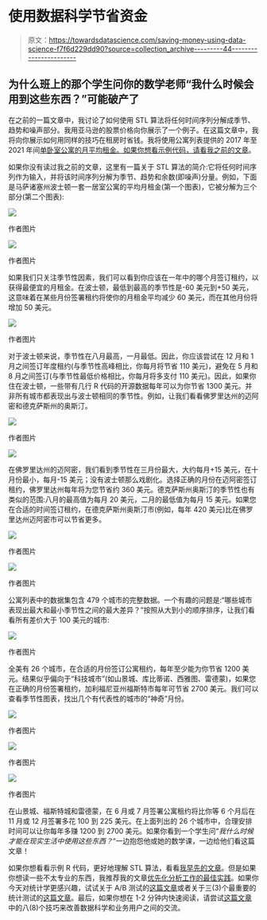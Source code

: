 # 使用数据科学节省资金

> 原文：<https://towardsdatascience.com/saving-money-using-data-science-f7f6d229dd90?source=collection_archive---------44----------------------->

## 为什么班上的那个学生问你的数学老师“我什么时候会用到这些东西？”可能破产了

在之前的一篇文章中，我讨论了如何使用 STL 算法将任何时间序列分解成季节、趋势和噪声部分。我用亚马逊的股票价格向你展示了一个例子。在这篇文章中，我将向你展示如何用同样的技巧在租房时省钱。我将使用公寓列表提供的 2017 年至 2021 年间[单卧室公寓的月平均租金。如果你想看示例代码，请看](https://www.apartmentlist.com/research/category/data-rent-estimates)[我之前的文章](https://the-elvis.medium.com/seasonal-trend-decomposition-759ab01b8fab)。

如果你没有读过我之前的文章，这里有一篇关于 STL 算法的简介:它将任何时间序列作为输入，并将该时间序列分解为季节、趋势和余数(即噪声)分量。例如，下面是马萨诸塞州波士顿一套一居室公寓的平均月租金(第一个图表)，它被分解为三个部分(第二个图表):

![](img/d61640fca05c9f3a8e32ba60d0f47a75.png)

作者图片

![](img/d173cc8bcb2a6171a87f7f8148e4670f.png)

作者图片

如果我们只关注季节性因素，我们可以看到你应该在一年中的哪个月签订租约，以获得最便宜的月租金。在波士顿，最低到最高的季节性是-60 美元到+50 美元，这意味着在某些月份签署租约将使你的月租金平均减少 60 美元，而在其他月份将增加 50 美元。

![](img/f860198794e455b0c23f8c2d473215f0.png)

作者图片

对于波士顿来说，季节性在八月最高，一月最低。因此，你应该尝试在 12 月和 1 月之间签订年度租约(与季节性高峰相比，你每月将节省 110 美元)，避免在 5 月和 8 月之间签订(与季节性最低价格相比，你每月将多支付 110 美元)。因此，如果你住在波士顿，一些带有几行 R 代码的开源数据每年可以为你节省 1300 美元。并非所有城市都表现出与波士顿相同的季节性。例如，让我们看看佛罗里达州的迈阿密和德克萨斯州的奥斯汀。

![](img/1bb92d952a16175c9f53f6fb1c8a6689.png)

作者图片

![](img/0cc9948d48dea6422b17341ff0a920e4.png)

在佛罗里达州的迈阿密，我们看到季节性在三月份最大，大约每月+15 美元，在十月份最小，每月-15 美元；没有波士顿那么戏剧化。选择正确的月份在迈阿密签订租约，佛罗里达州每年将为您节省约 360 美元。德克萨斯州奥斯汀的季节性也有类似的范围:八月的最高值为每月 20 美元，二月的最低值为每月 15 美元。如果您在合适的时间签订租约，在德克萨斯州奥斯汀市(例如，每年 420 美元)比在佛罗里达州迈阿密市可以节省更多。

![](img/174edf823a219bbcba4368f3987a03d4.png)

作者图片

![](img/93c7f7e55e3345519fb35d004bfe1485.png)

作者图片

公寓列表中的数据集包含 479 个城市的完整数据。一个有趣的问题是:“哪些城市表现出最大和最小季节性之间的最大差异？”按照从大到小的顺序排序，让我们看看所有差价大于 100 美元的城市:

![](img/f68cb646d3ffae4b303886112864be59.png)

作者图片

全美有 26 个城市，在合适的月份签订公寓租约，每年至少能为你节省 1200 美元。结果似乎偏向于“科技城市”(如山景城、库比蒂诺、西雅图、雷德蒙)，如果您在正确的月份签署租约，加利福尼亚州福斯特市每年可节省 2700 美元。我们可以查看季节性图表，找出几个有代表性的城市的“神奇”月份。

![](img/423f29d3ed7f2747a8cdd8e1c25e770e.png)

作者图片

![](img/7550bfa09b967377cb5ed1108d9f9a96.png)

作者图片

![](img/8be0fc77a3212235bdd128ad21bec5e7.png)

作者图片

在山景城、福斯特城和雷德蒙，在 6 月或 7 月签署公寓租约将比你等 6 个月后在 11 月或 12 月签署多花 100 到 225 美元。在上面列出的 26 个城市中，合理安排时间可以让你每年多赚 1200 到 2700 美元。如果你看到一个学生问“*我什么时候才能在现实生活中使用这些东西？*“一边抱怨他或她的数学课，一边给他们看这篇文章！

如果你想看看示例 R 代码，更好地理解 STL 算法，看看[我早先的文章](https://the-elvis.medium.com/seasonal-trend-decomposition-759ab01b8fab)。但是如果你想读一些不太专业的东西，我推荐我的文章[优先化分析工作的最佳实践](/how-to-prioritize-analytical-work-part-1-ae91a6e71303)。如果你今天对统计学更感兴趣，试试关于 A/B 测试的[这篇文章](/what-does-an-a-b-test-measure-adebf56ae68a)或者关于三(3)个最重要的统计测试的[这篇文章](/the-three-most-important-statistical-tests-in-business-analytics-fd958a8e2a90)。最后，如果你想在 1-2 分钟内快速阅读，请尝试[这篇文章](/better-communications-between-data-scientists-and-business-users-46f493ce24ba)中的八(8)个技巧来改善数据科学和业务用户之间的交流。
